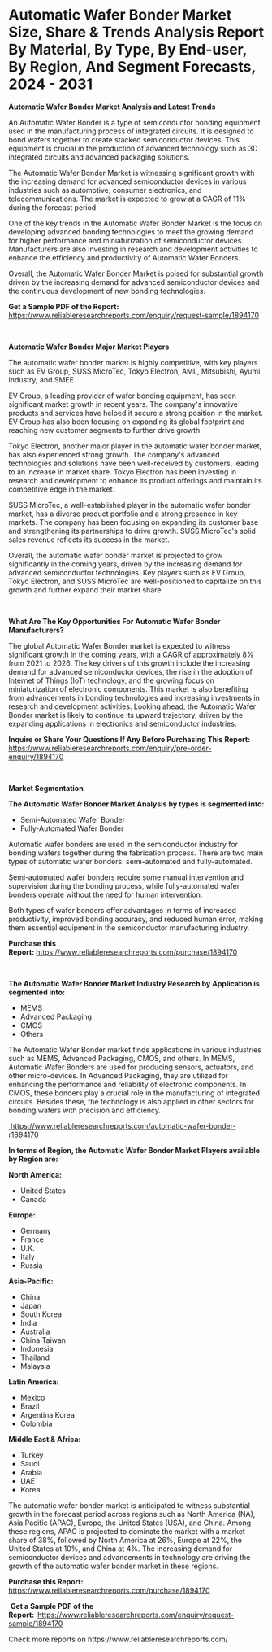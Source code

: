 <p><h1>Automatic Wafer Bonder Market Size, Share & Trends Analysis Report By Material, By Type, By End-user, By Region, And Segment Forecasts, 2024 - 2031</h1></p><p><strong>Automatic Wafer Bonder Market Analysis and Latest Trends</strong></p>
<p><p>An Automatic Wafer Bonder is a type of semiconductor bonding equipment used in the manufacturing process of integrated circuits. It is designed to bond wafers together to create stacked semiconductor devices. This equipment is crucial in the production of advanced technology such as 3D integrated circuits and advanced packaging solutions.</p><p>The Automatic Wafer Bonder Market is witnessing significant growth with the increasing demand for advanced semiconductor devices in various industries such as automotive, consumer electronics, and telecommunications. The market is expected to grow at a CAGR of 11% during the forecast period.</p><p>One of the key trends in the Automatic Wafer Bonder Market is the focus on developing advanced bonding technologies to meet the growing demand for higher performance and miniaturization of semiconductor devices. Manufacturers are also investing in research and development activities to enhance the efficiency and productivity of Automatic Wafer Bonders.</p><p>Overall, the Automatic Wafer Bonder Market is poised for substantial growth driven by the increasing demand for advanced semiconductor devices and the continuous development of new bonding technologies.</p></p>
<p><strong>Get a Sample PDF of the Report:&nbsp;</strong> <a href="https://www.reliableresearchreports.com/enquiry/request-sample/1894170">https://www.reliableresearchreports.com/enquiry/request-sample/1894170</a></p>
<p>&nbsp;</p>
<p><strong>Automatic Wafer Bonder Major Market Players</strong></p>
<p><p>The automatic wafer bonder market is highly competitive, with key players such as EV Group, SUSS MicroTec, Tokyo Electron, AML, Mitsubishi, Ayumi Industry, and SMEE. </p><p>EV Group, a leading provider of wafer bonding equipment, has seen significant market growth in recent years. The company's innovative products and services have helped it secure a strong position in the market. EV Group has also been focusing on expanding its global footprint and reaching new customer segments to further drive growth.</p><p>Tokyo Electron, another major player in the automatic wafer bonder market, has also experienced strong growth. The company's advanced technologies and solutions have been well-received by customers, leading to an increase in market share. Tokyo Electron has been investing in research and development to enhance its product offerings and maintain its competitive edge in the market.</p><p>SUSS MicroTec, a well-established player in the automatic wafer bonder market, has a diverse product portfolio and a strong presence in key markets. The company has been focusing on expanding its customer base and strengthening its partnerships to drive growth. SUSS MicroTec's solid sales revenue reflects its success in the market.</p><p>Overall, the automatic wafer bonder market is projected to grow significantly in the coming years, driven by the increasing demand for advanced semiconductor technologies. Key players such as EV Group, Tokyo Electron, and SUSS MicroTec are well-positioned to capitalize on this growth and further expand their market share.</p></p>
<p>&nbsp;</p>
<p><strong>What Are The Key Opportunities For Automatic Wafer Bonder Manufacturers?</strong></p>
<p><p>The global Automatic Wafer Bonder market is expected to witness significant growth in the coming years, with a CAGR of approximately 8% from 2021 to 2026. The key drivers of this growth include the increasing demand for advanced semiconductor devices, the rise in the adoption of Internet of Things (IoT) technology, and the growing focus on miniaturization of electronic components. This market is also benefiting from advancements in bonding technologies and increasing investments in research and development activities. Looking ahead, the Automatic Wafer Bonder market is likely to continue its upward trajectory, driven by the expanding applications in electronics and semiconductor industries.</p></p>
<p><strong>Inquire or Share Your Questions If Any Before Purchasing This Report:</strong> <a href="https://www.reliableresearchreports.com/enquiry/pre-order-enquiry/1894170">https://www.reliableresearchreports.com/enquiry/pre-order-enquiry/1894170</a></p>
<p>&nbsp;</p>
<p><strong>Market Segmentation</strong></p>
<p><strong>The Automatic Wafer Bonder Market Analysis by types is segmented into:</strong></p>
<p><ul><li>Semi-Automated Wafer Bonder</li><li>Fully-Automated Wafer Bonder</li></ul></p>
<p><p>Automatic wafer bonders are used in the semiconductor industry for bonding wafers together during the fabrication process. There are two main types of automatic wafer bonders: semi-automated and fully-automated. </p><p>Semi-automated wafer bonders require some manual intervention and supervision during the bonding process, while fully-automated wafer bonders operate without the need for human intervention. </p><p>Both types of wafer bonders offer advantages in terms of increased productivity, improved bonding accuracy, and reduced human error, making them essential equipment in the semiconductor manufacturing industry.</p></p>
<p><strong>Purchase this Report:&nbsp;</strong><a href="https://www.reliableresearchreports.com/purchase/1894170">https://www.reliableresearchreports.com/purchase/1894170</a></p>
<p>&nbsp;</p>
<p><strong>The Automatic Wafer Bonder Market Industry Research by Application is segmented into:</strong></p>
<p><ul><li>MEMS</li><li>Advanced Packaging</li><li>CMOS</li><li>Others</li></ul></p>
<p><p>The Automatic Wafer Bonder market finds applications in various industries such as MEMS, Advanced Packaging, CMOS, and others. In MEMS, Automatic Wafer Bonders are used for producing sensors, actuators, and other micro-devices. In Advanced Packaging, they are utilized for enhancing the performance and reliability of electronic components. In CMOS, these bonders play a crucial role in the manufacturing of integrated circuits. Besides these, the technology is also applied in other sectors for bonding wafers with precision and efficiency.</p></p>
<p><a href="https://www.reliableresearchreports.com/automatic-wafer-bonder-r1894170">&nbsp;https://www.reliableresearchreports.com/automatic-wafer-bonder-r1894170</a></p>
<p><strong>In terms of Region, the Automatic Wafer Bonder Market Players available by Region are:</strong></p>
<p>
    <p> <strong> North America: </strong>
        <ul>
            <li>United States</li>
            <li>Canada</li>
        </ul>
        </p> 
    <p> <strong> Europe: </strong>
        <ul>
            <li>Germany</li>
            <li>France</li>
            <li>U.K.</li>
            <li>Italy</li>
            <li>Russia</li>
        </ul>
        </p> 
    <p> <strong> Asia-Pacific: </strong>
        <ul>
            <li>China</li>
            <li>Japan</li>
            <li>South Korea</li>
            <li>India</li>
            <li>Australia</li>
            <li>China Taiwan</li>
            <li>Indonesia</li>
            <li>Thailand</li>
            <li>Malaysia</li>
        </ul>
        </p> 
    <p> <strong> Latin America: </strong>
        <ul>
            <li>Mexico</li>
            <li>Brazil</li>
            <li>Argentina Korea</li>
            <li>Colombia</li>
        </ul>
        </p> 
    <p> <strong> Middle East & Africa: </strong>
        <ul>
            <li>Turkey</li>
            <li>Saudi</li>
            <li>Arabia</li>
            <li>UAE</li>
            <li>Korea</li>
        </ul>
    </p>
    </p>
<p><p>The automatic wafer bonder market is anticipated to witness substantial growth in the forecast period across regions such as North America (NA), Asia Pacific (APAC), Europe, the United States (USA), and China. Among these regions, APAC is projected to dominate the market with a market share of 38%, followed by North America at 26%, Europe at 22%, the United States at 10%, and China at 4%. The increasing demand for semiconductor devices and advancements in technology are driving the growth of the automatic wafer bonder market in these regions.</p></p>
<p><strong>Purchase this Report: </strong><a href="https://www.reliableresearchreports.com/purchase/1894170">https://www.reliableresearchreports.com/purchase/1894170</a></p>
<p>&nbsp;<strong>Get a Sample PDF of the Report:&nbsp;&nbsp;</strong><a href="https://www.reliableresearchreports.com/enquiry/request-sample/1894170">https://www.reliableresearchreports.com/enquiry/request-sample/1894170</a></p>
<p><strong></strong></p>
<p>Check more reports on https://www.reliableresearchreports.com/</p>